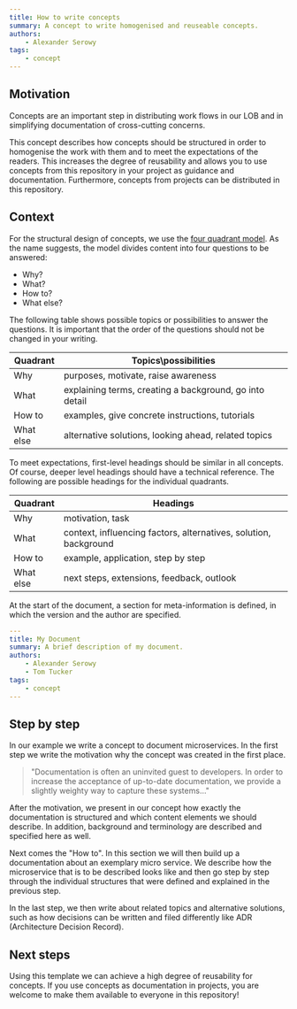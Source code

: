 ```yaml
---
title: How to write concepts
summary: A concept to write homogenised and reuseable concepts.
authors:
    - Alexander Serowy
tags:
    - concept
---
```


## Motivation

Concepts are an important step in distributing work flows in our LOB and in simplifying documentation of cross-cutting concerns.

This concept describes how concepts should be structured in order to homogenise the work with them and to meet the expectations of the readers. This increases the degree of reusability and allows you to use concepts from this repository in your project as guidance and documentation. Furthermore, concepts from projects can be distributed in this repository.

## Context

For the structural design of concepts, we use the [four quadrant model][1]. As the name suggests, the model divides content into four questions to be answered:

- Why?
- What?
- How to?
- What else?

The following table shows possible topics or possibilities to answer the questions. It is important that the order of the questions should not be changed in your writing.

| Quadrant  | Topics\possibilities |
| ---       | --- |
| Why       | purposes, motivate, raise awareness |
| What      | explaining terms, creating a background, go into detail |
| How to    | examples, give concrete instructions, tutorials |
| What else | alternative solutions, looking ahead, related topics |

To meet expectations, first-level headings should be similar in all concepts. Of course, deeper level headings should have a technical reference. The following are possible headings for the individual quadrants.

| Quadrant  | Headings |
| ---       | --- |
| Why       | motivation, task |
| What      | context, influencing factors, alternatives, solution, background |
| How to    | example, application, step by step |
| What else | next steps, extensions, feedback, outlook |

At the start of the document, a section for meta-information is defined, in which the version and the author are specified.

```yaml
---
title: My Document
summary: A brief description of my document.
authors:
    - Alexander Serowy
    - Tom Tucker
tags:
    - concept
---
```

[1]: <https://www.amazon.de/-/en/Uwe-Vigenschow/dp/3864906970> "Soft Skills für Softwareentwickler"

## Step by step

In our example we write a concept to document microservices. In the first step we write the motivation why the concept was created in the first place.

> "Documentation is often an uninvited guest to developers. In order to increase the acceptance of up-to-date documentation, we provide a slightly weighty way to capture these systems..."

After the motivation, we present in our concept how exactly the documentation is structured and which content elements we should describe. In addition, background and terminology are described and specified here as well.

Next comes the "How to". In this section we will then build up a documentation about an exemplary micro service. We describe how the microservice that is to be described looks like and then go step by step through the individual structures that were defined and explained in the previous step.

In the last step, we then write about related topics and alternative solutions, such as how decisions can be written and filed differently like ADR (Architecture Decision Record).

## Next steps

Using this template we can achieve a high degree of reusability for concepts. If you use concepts as documentation in projects, you are welcome to make them available to everyone in this repository!
